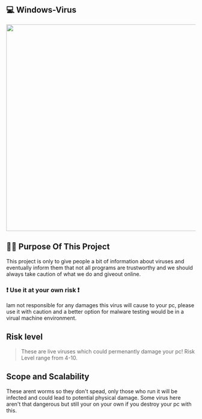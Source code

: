 ## 💻 Windows-Virus
<img src="https://blog.malwarebytes.com/wp-content/uploads/2014/11/scams.png" width=550>

## 👨‍🏫 Purpose Of This Project
This project is only to give people a bit of information about viruses and eventually inform them that
not all programs are trustworthy and we should always take caution of what we do and giveout online.

### ❗ Use it at your own risk ❗
Iam not responsible for any damages this virus will cause to your pc, please use it
with caution and a better option for malware testing would be in a virual machine environment.

## Risk level
> These are live viruses which could permenantly damage your pc!
> Risk Level range from 4-10.

## Scope and Scalability
<p>
These arent worms so they don't spead, only those who run it will be infected and
could lead to potential physical damage.
Some virus here aren't that dangerous but still your on your own if you 
destroy your pc with this.
  </p>
